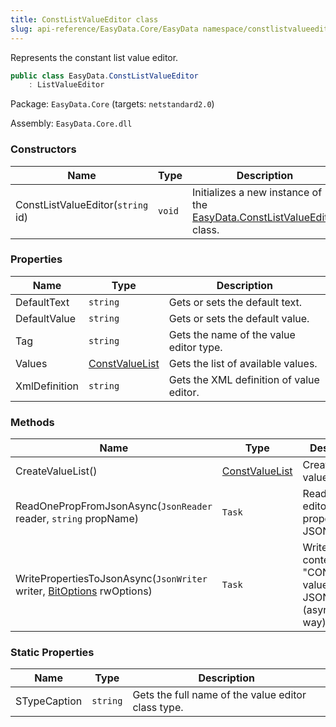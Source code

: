 ```yaml
---
title: ConstListValueEditor class
slug: api-reference/EasyData.Core/EasyData namespace/constlistvalueeditor-class
---
```



Represents the constant list value editor.
```csharp
public class EasyData.ConstListValueEditor
    : ListValueEditor

```
Package: `EasyData.Core` (targets: `netstandard2.0`)

Assembly: `EasyData.Core.dll`

### Constructors

| Name | Type | Description | 
| --- | --- | --- | 
| ConstListValueEditor(`string` id) | `void` | Initializes a new instance of the [EasyData.ConstListValueEditor](/api-reference/easydata-core/easydata-namespace/constlistvalueeditor-class) class. | 


### Properties

| Name | Type | Description | 
| --- | --- | --- | 
| DefaultText | `string` | Gets or sets the default text. | 
| DefaultValue | `string` | Gets or sets the default value. | 
| Tag | `string` | Gets the name of the value editor type. | 
| Values | [ConstValueList](/api-reference/easydata-core/easydata-namespace/constvaluelist-class) | Gets the list of available values. | 
| XmlDefinition | `string` | Gets the XML definition of value editor. | 


### Methods

| Name | Type | Description | 
| --- | --- | --- | 
| CreateValueList() | [ConstValueList](/api-reference/easydata-core/easydata-namespace/constvaluelist-class) | Creates the value list. | 
| ReadOnePropFromJsonAsync(`JsonReader` reader, `string` propName) | `Task` | Reads one editor's property from JSON. | 
| WritePropertiesToJsonAsync(`JsonWriter` writer, [BitOptions](/api-reference/easydata-core/easydata-namespace/bitoptions-class) rwOptions) | `Task` | Writes the content of the "CONST LIST" value editor to JSON (asynchronous way). | 


### Static Properties

| Name | Type | Description | 
| --- | --- | --- | 
| STypeCaption | `string` | Gets the full name of the value editor class type. |